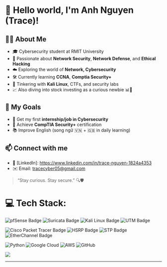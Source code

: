 # 👋 Hello world, I'm Anh Nguyen (Trace)!

## 🧑‍💻 About Me

- 🎓 Cybersecurity student at RMIT University  
- 🔐 Passionate about **Network Security**, **Network Defense**, and **Ethical Hacking**
- ☁️ Exploring the world of **Network, Cybersecurity**
- 🛠 Currently learning **CCNA**, **Comptia Security+**
- 🧪 Tinkering with **Kali Linux**, CTFs, and security labs
- 📈 Also diving into stock investing as a curious newbie 📊💸

## 📌 My Goals

- 🚀 Get my first **internship/job in Cybersecurity**
- 🧠 Achieve **CompTIA Security+** certification
- 📚 Improve English (song ngữ 🇻🇳 + 🇬🇧 in daily learning)

## 📫 Connect with me

- 💼 [LinkedIn]: https://www.linkedin.com/in/trace-nguyen-1824a4353
- ✉️ Email: tracecyber05@gmail.com

> “Stay curious. Stay secure.” 🔍🛡️


# 💻 Tech Stack:

  <img src="https://img.shields.io/badge/pfSense-CE-blue?style=for-the-badge&logo=pfsense" alt="pfSense Badge"/> <img src="https://img.shields.io/badge/Suricata-IDS/IPS-red?style=for-the-badge" alt="Suricata Badge"/> <img src="https://img.shields.io/badge/Kali%20Linux-Attacker-black?style=for-the-badge&logo=kalilinux" alt="Kali Linux Badge"/> <img src="https://img.shields.io/badge/Virtualization-UTM-lightgrey?style=for-the-badge" alt="UTM Badge"/>
  
  <img src="https://img.shields.io/badge/Cisco-Packet%20Tracer-blue?style=for-the-badge&logo=cisco" alt="Cisco Packet Tracer Badge"/> <img src="https://img.shields.io/badge/Protocol-HSRP-red?style=for-the-badge" alt="HSRP Badge"/> <img src="https://img.shields.io/badge/Protocol-STP-orange?style=for-the-badge" alt="STP Badge"/> <img src="https://img.shields.io/badge/Technology-EtherChannel-green?style=for-the-badge" alt="EtherChannel Badge"/>

![Python](https://img.shields.io/badge/python-3670A0?style=for-the-badge&logo=python&logoColor=ffdd54) ![Google Cloud](https://img.shields.io/badge/GoogleCloud-%234285F4.svg?style=for-the-badge&logo=google-cloud&logoColor=white) ![AWS](https://img.shields.io/badge/AWS-%23FF9900.svg?style=for-the-badge&logo=amazon-aws&logoColor=white) ![GitHub](https://img.shields.io/badge/github-%23121011.svg?style=for-the-badge&logo=github&logoColor=white) 

[![](https://visitcount.itsvg.in/api?id=tracecyber&icon=0&color=0)](https://visitcount.itsvg.in)

---

